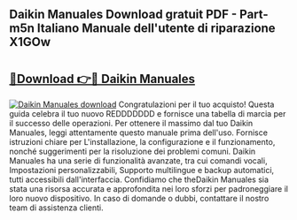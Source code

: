 ## Daikin Manuales Download gratuit PDF - Part-m5n Italiano Manuale dell'utente di riparazione X1GOw

# <h2><a href="http://dfg6kj.blite.top/?on=Daikin+Manuales">🔗Download 👉🔴 Daikin Manuales</a></h2>

[![Daikin Manuales download](https://i.imgur.com/lujVjoI.png)](http://dfg6kj.blite.top/?on=Daikin+Manuales)
Congratulazioni per il tuo acquisto! Questa guida celebra il tuo nuovo REDDDDDDD e fornisce una tabella di marcia per il successo delle operazioni. Per ottenere il massimo dal tuo Daikin Manuales, leggi attentamente questo manuale prima dell'uso. Fornisce istruzioni chiare per L'installazione, la configurazione e il funzionamento, nonché suggerimenti per la risoluzione dei problemi comuni. Daikin Manuales ha una serie di funzionalità avanzate, tra cui comandi vocali, Impostazioni personalizzabili, Supporto multilingue e backup automatici, tutti accessibili dall'interfaccia. Confidiamo che theDaikin Manuales sia stata una risorsa accurata e approfondita nei loro sforzi per padroneggiare il loro nuovo dispositivo. In caso di domande o dubbi, contattare il nostro team di assistenza clienti.
